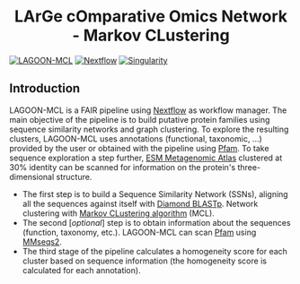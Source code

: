 <h1 align="center">LArGe cOmparative Omics Network - Markov CLustering</h1>

[![LAGOON-MCL](https://img.shields.io/badge/LAGOON--MCL-v1.0.0-red?labelColor=000000)](https://jroussea.github.io/LAGOON-MCL/)
[![Nextflow](https://img.shields.io/badge/nextflow_DSL2-%E2%89%A5_23.10.0-23aa62?labelColor=000000)](https://www.nextflow.io/)
[![Singularity](https://img.shields.io/badge/run_with-singularity-1d355c?labelColor=000000)](https://sylabs.io/singularity/)

## Introduction

LAGOON-MCL is a FAIR pipeline using [Nextflow](https://www.nextflow.io/docs/latest/index.html) as workflow manager. The main objective of the pipeline is to build putative protein families using sequence similarity networks and graph clustering. To explore the resulting clusters, LAGOON-MCL uses annotations (functional, taxonomic, ...) provided by the user or obtained with the pipeline using [Pfam](http://pfam.xfam.org/). To take sequence exploration a step further, [ESM Metagenomic Atlas](https://esmatlas.com/) clustered at 30% identity can be scanned for information on the protein's three-dimensional structure.

- The first step is to build a Sequence Similarity Network (SSNs), aligning all the sequences against itself with [Diamond BLASTp](https://github.com/bbuchfink/diamond). Network clustering with [Markov CLustering algorithm](https://micans.org/mcl/) (MCL).
- The second [*optional*] step is to obtain information about the sequences (function, taxonomy, etc.). LAGOON-MCL can scan [Pfam](http://pfam.xfam.org/) using [MMseqs2](https://github.com/soedinglab/MMseqs2).
- The third stage of the pipeline calculates a homogeneity score for each cluster based on sequence information (the homogeneity score is calculated for each annotation).
